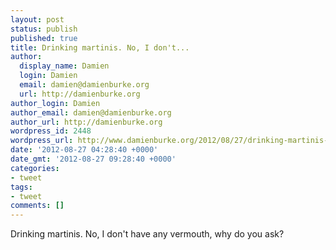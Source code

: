 ```yaml
---
layout: post
status: publish
published: true
title: Drinking martinis. No, I don't...
author:
  display_name: Damien
  login: Damien
  email: damien@damienburke.org
  url: http://damienburke.org
author_login: Damien
author_email: damien@damienburke.org
author_url: http://damienburke.org
wordpress_id: 2448
wordpress_url: http://www.damienburke.org/2012/08/27/drinking-martinis-no-i-dont/
date: '2012-08-27 04:28:40 +0000'
date_gmt: '2012-08-27 09:28:40 +0000'
categories:
- tweet
tags:
- tweet
comments: []
---
```

<p>Drinking martinis. No, I don't have any vermouth, why do you ask?</p>
